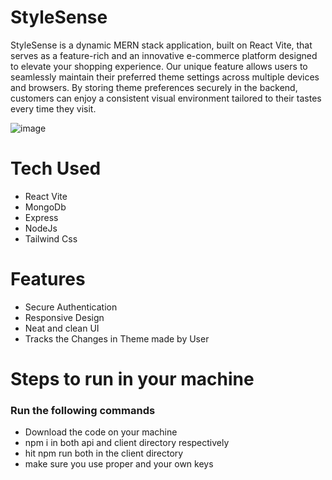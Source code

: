 # StyleSense

StyleSense is a dynamic MERN stack application, built on React Vite, that serves as a feature-rich and an innovative e-commerce platform designed to elevate your shopping experience. Our unique feature allows users to seamlessly maintain their preferred theme settings across multiple devices and browsers. By storing theme preferences securely in the backend, customers can enjoy a consistent visual environment tailored to their tastes every time they visit. 

![image](https://github.com/Aseem5047/crowdvista/assets/80787027/c52b85b5-25ab-4891-aba1-3c7fa582c9cd)

# Tech Used
  * React Vite
  * MongoDb
  * Express
  * NodeJs
  * Tailwind Css

# Features
  * Secure Authentication
  * Responsive Design
  * Neat and clean UI
  * Tracks the Changes in Theme made by User

# Steps to run in your machine
### Run the following commands
  * Download the code on your machine
  * npm i in both api and client directory respectively
  * hit npm run both in the client directory 
  * make sure you use proper and your own keys 
